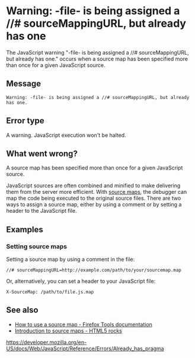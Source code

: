 # Warning: -file- is being assigned a //\# sourceMappingURL, but already has one

The JavaScript warning "-file- is being assigned a //\# sourceMappingURL, but already has one." occurs when a source map has been specified more than once for a given JavaScript source.

## Message

    Warning: -file- is being assigned a //# sourceMappingURL, but already has one.

## Error type

A warning. JavaScript execution won't be halted.

## What went wrong?

A source map has been specified more than once for a given JavaScript source.

JavaScript sources are often combined and minified to make delivering them from the server more efficient. With [source maps](https://www.html5rocks.com/en/tutorials/developertools/sourcemaps/), the debugger can map the code being executed to the original source files. There are two ways to assign a source map, either by using a comment or by setting a header to the JavaScript file.

## Examples

### Setting source maps

Setting a source map by using a comment in the file:

    //# sourceMappingURL=http://example.com/path/to/your/sourcemap.map

Or, alternatively, you can set a header to your JavaScript file:

    X-SourceMap: /path/to/file.js.map

## See also

-   [How to use a source map - Firefox Tools documentation](https://developer.mozilla.org/en-US/docs/Tools/Debugger/How_to/Use_a_source_map)
-   [Introduction to source maps - HTML5 rocks](https://www.html5rocks.com/en/tutorials/developertools/sourcemaps/)

<a href="https://developer.mozilla.org/en-US/docs/Web/JavaScript/Reference/Errors/Already_has_pragma" class="_attribution-link">https://developer.mozilla.org/en-US/docs/Web/JavaScript/Reference/Errors/Already_has_pragma</a>
